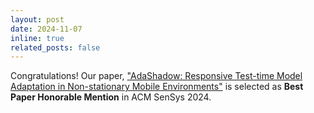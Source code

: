 ```yaml
---
layout: post
date: 2024-11-07
inline: true
related_posts: false
---
```


Congratulations! Our paper, ["AdaShadow: Responsive Test-time Model Adaptation in Non-stationary Mobile Environments"](https://arxiv.org/abs/2410.08256) is selected as **Best Paper Honorable Mention** in ACM SenSys 2024.

